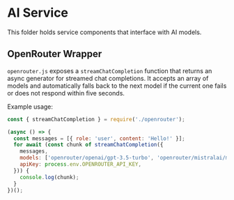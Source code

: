 # AI Service

This folder holds service components that interface with AI models.

## OpenRouter Wrapper

`openrouter.js` exposes a `streamChatCompletion` function that returns an async generator for streamed chat completions. It accepts an array of models and automatically falls back to the next model if the current one fails or does not respond within five seconds.

Example usage:

```javascript
const { streamChatCompletion } = require('./openrouter');

(async () => {
  const messages = [{ role: 'user', content: 'Hello!' }];
  for await (const chunk of streamChatCompletion({
    messages,
    models: ['openrouter/openai/gpt-3.5-turbo', 'openrouter/mistralai/mistral-7b'],
    apiKey: process.env.OPENROUTER_API_KEY,
  })) {
    console.log(chunk);
  }
})();
```
